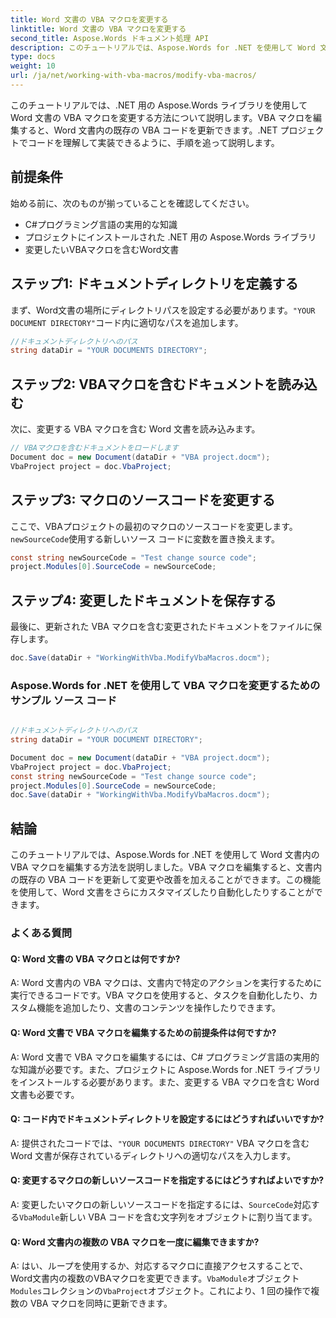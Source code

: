```yaml
---
title: Word 文書の VBA マクロを変更する
linktitle: Word 文書の VBA マクロを変更する
second_title: Aspose.Words ドキュメント処理 API
description: このチュートリアルでは、Aspose.Words for .NET を使用して Word 文書の VBA マクロを編集する方法を学習します。
type: docs
weight: 10
url: /ja/net/working-with-vba-macros/modify-vba-macros/
---
```

このチュートリアルでは、.NET 用の Aspose.Words ライブラリを使用して Word 文書の VBA マクロを変更する方法について説明します。VBA マクロを編集すると、Word 文書内の既存の VBA コードを更新できます。.NET プロジェクトでコードを理解して実装できるように、手順を追って説明します。

## 前提条件
始める前に、次のものが揃っていることを確認してください。
- C#プログラミング言語の実用的な知識
- プロジェクトにインストールされた .NET 用の Aspose.Words ライブラリ
- 変更したいVBAマクロを含むWord文書

## ステップ1: ドキュメントディレクトリを定義する
まず、Word文書の場所にディレクトリパスを設定する必要があります。`"YOUR DOCUMENT DIRECTORY"`コード内に適切なパスを追加します。

```csharp
//ドキュメントディレクトリへのパス
string dataDir = "YOUR DOCUMENTS DIRECTORY";
```

## ステップ2: VBAマクロを含むドキュメントを読み込む
次に、変更する VBA マクロを含む Word 文書を読み込みます。

```csharp
// VBAマクロを含むドキュメントをロードします
Document doc = new Document(dataDir + "VBA project.docm");
VbaProject project = doc.VbaProject;
```

## ステップ3: マクロのソースコードを変更する
ここで、VBAプロジェクトの最初のマクロのソースコードを変更します。`newSourceCode`使用する新しいソース コードに変数を置き換えます。

```csharp
const string newSourceCode = "Test change source code";
project.Modules[0].SourceCode = newSourceCode;
```

## ステップ4: 変更したドキュメントを保存する
最後に、更新された VBA マクロを含む変更されたドキュメントをファイルに保存します。

```csharp
doc.Save(dataDir + "WorkingWithVba.ModifyVbaMacros.docm");
```

### Aspose.Words for .NET を使用して VBA マクロを変更するためのサンプル ソース コード
 
```csharp

//ドキュメントディレクトリへのパス
string dataDir = "YOUR DOCUMENT DIRECTORY";

Document doc = new Document(dataDir + "VBA project.docm");
VbaProject project = doc.VbaProject;
const string newSourceCode = "Test change source code";
project.Modules[0].SourceCode = newSourceCode;
doc.Save(dataDir + "WorkingWithVba.ModifyVbaMacros.docm");

```

## 結論
このチュートリアルでは、Aspose.Words for .NET を使用して Word 文書内の VBA マクロを編集する方法を説明しました。VBA マクロを編集すると、文書内の既存の VBA コードを更新して変更や改善を加えることができます。この機能を使用して、Word 文書をさらにカスタマイズしたり自動化したりすることができます。

### よくある質問

#### Q: Word 文書の VBA マクロとは何ですか?

A: Word 文書内の VBA マクロは、文書内で特定のアクションを実行するために実行できるコードです。VBA マクロを使用すると、タスクを自動化したり、カスタム機能を追加したり、文書のコンテンツを操作したりできます。

#### Q: Word 文書で VBA マクロを編集するための前提条件は何ですか?

A: Word 文書で VBA マクロを編集するには、C# プログラミング言語の実用的な知識が必要です。また、プロジェクトに Aspose.Words for .NET ライブラリをインストールする必要があります。また、変更する VBA マクロを含む Word 文書も必要です。

#### Q: コード内でドキュメントディレクトリを設定するにはどうすればいいですか?

 A: 提供されたコードでは、`"YOUR DOCUMENTS DIRECTORY"` VBA マクロを含む Word 文書が保存されているディレクトリへの適切なパスを入力します。

#### Q: 変更するマクロの新しいソースコードを指定するにはどうすればよいですか?

 A: 変更したいマクロの新しいソースコードを指定するには、`SourceCode`対応する`VbaModule`新しい VBA コードを含む文字列をオブジェクトに割り当てます。

#### Q: Word 文書内の複数の VBA マクロを一度に編集できますか?

 A: はい、ループを使用するか、対応するマクロに直接アクセスすることで、Word文書内の複数のVBAマクロを変更できます。`VbaModule`オブジェクト`Modules`コレクションの`VbaProject`オブジェクト。これにより、1 回の操作で複数の VBA マクロを同時に更新できます。